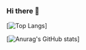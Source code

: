 ### Hi there 👋

[![Top Langs](https://github-readme-stats.vercel.app/api/top-langs/?username=KoukiFOL)]

[![Anurag's GitHub stats](https://github-readme-stats.vercel.app/api?username=KoukiFOL)]

<!--
**KoukiFOL/KoukiFOL** is a ✨ _special_ ✨ repository because its `README.md` (this file) appears on your GitHub profile.

Here are some ideas to get you started:

- 🔭 I’m currently working on ...
- 🌱 I’m currently learning ...
- 👯 I’m looking to collaborate on ...
- 🤔 I’m looking for help with ...
- 💬 Ask me about ...
- 📫 How to reach me: ...
- 😄 Pronouns: ...
- ⚡ Fun fact: ...
-->

